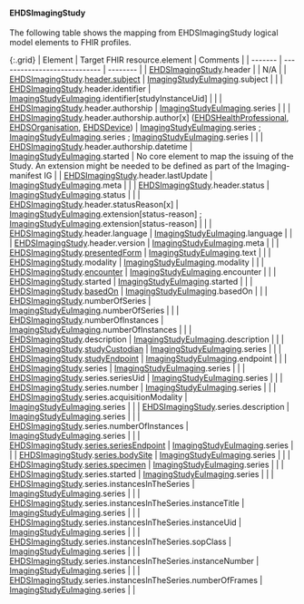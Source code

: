 <!--
  Generated file. Do not edit.
-->

#### EHDSImagingStudy

The following table shows the mapping from EHDSImagingStudy logical model elements to FHIR profiles.

{:.grid}
| Element | Target FHIR resource.element | Comments |
| ------- | ---------------------------- | -------- |
| [EHDSImagingStudy](StructureDefinition-EHDSImagingStudy.html).header |  | N/A |
| [EHDSImagingStudy](StructureDefinition-EHDSImagingStudy.html).[header.subject](StructureDefinition-EHDSPatient.html) | [ImagingStudyEuImaging](StructureDefinition-ImagingStudyEuImaging.html).subject |  |
| [EHDSImagingStudy](StructureDefinition-EHDSImagingStudy.html).header.identifier | [ImagingStudyEuImaging](StructureDefinition-ImagingStudyEuImaging.html).identifier[studyInstanceUid] |  |
| [EHDSImagingStudy](StructureDefinition-EHDSImagingStudy.html).header.authorship | [ImagingStudyEuImaging](StructureDefinition-ImagingStudyEuImaging.html).series |  |
| [EHDSImagingStudy](StructureDefinition-EHDSImagingStudy.html).header.authorship.author[x] ([EHDSHealthProfessional](StructureDefinition-EHDSHealthProfessional.html), [EHDSOrganisation](StructureDefinition-EHDSOrganisation.html), [EHDSDevice](StructureDefinition-EHDSDevice.html)) | [ImagingStudyEuImaging](StructureDefinition-ImagingStudyEuImaging.html).series ; [ImagingStudyEuImaging](StructureDefinition-ImagingStudyEuImaging.html).series ; [ImagingStudyEuImaging](StructureDefinition-ImagingStudyEuImaging.html).series |  |
| [EHDSImagingStudy](StructureDefinition-EHDSImagingStudy.html).header.authorship.datetime | [ImagingStudyEuImaging](StructureDefinition-ImagingStudyEuImaging.html).started | No core element to map the issuing of the Study. An extension might be needed to be defined as part of the Imaging-manifest IG |
| [EHDSImagingStudy](StructureDefinition-EHDSImagingStudy.html).header.lastUpdate | [ImagingStudyEuImaging](StructureDefinition-ImagingStudyEuImaging.html).meta |  |
| [EHDSImagingStudy](StructureDefinition-EHDSImagingStudy.html).header.status | [ImagingStudyEuImaging](StructureDefinition-ImagingStudyEuImaging.html).status |  |
| [EHDSImagingStudy](StructureDefinition-EHDSImagingStudy.html).header.statusReason[x] | [ImagingStudyEuImaging](StructureDefinition-ImagingStudyEuImaging.html).extension[status-reason] ; [ImagingStudyEuImaging](StructureDefinition-ImagingStudyEuImaging.html).extension[status-reason] |  |
| [EHDSImagingStudy](StructureDefinition-EHDSImagingStudy.html).header.language | [ImagingStudyEuImaging](StructureDefinition-ImagingStudyEuImaging.html).language |  |
| [EHDSImagingStudy](StructureDefinition-EHDSImagingStudy.html).header.version | [ImagingStudyEuImaging](StructureDefinition-ImagingStudyEuImaging.html).meta |  |
| [EHDSImagingStudy](StructureDefinition-EHDSImagingStudy.html).[presentedForm](StructureDefinition-EHDSAttachment.html) | [ImagingStudyEuImaging](StructureDefinition-ImagingStudyEuImaging.html).text |  |
| [EHDSImagingStudy](StructureDefinition-EHDSImagingStudy.html).modality | [ImagingStudyEuImaging](StructureDefinition-ImagingStudyEuImaging.html).modality |  |
| [EHDSImagingStudy](StructureDefinition-EHDSImagingStudy.html).[encounter](StructureDefinition-EHDSEncounter.html) | [ImagingStudyEuImaging](StructureDefinition-ImagingStudyEuImaging.html).encounter |  |
| [EHDSImagingStudy](StructureDefinition-EHDSImagingStudy.html).started | [ImagingStudyEuImaging](StructureDefinition-ImagingStudyEuImaging.html).started |  |
| [EHDSImagingStudy](StructureDefinition-EHDSImagingStudy.html).[basedOn](StructureDefinition-EHDSServiceRequest.html) | [ImagingStudyEuImaging](StructureDefinition-ImagingStudyEuImaging.html).basedOn |  |
| [EHDSImagingStudy](StructureDefinition-EHDSImagingStudy.html).numberOfSeries | [ImagingStudyEuImaging](StructureDefinition-ImagingStudyEuImaging.html).numberOfSeries |  |
| [EHDSImagingStudy](StructureDefinition-EHDSImagingStudy.html).numberOfInstances | [ImagingStudyEuImaging](StructureDefinition-ImagingStudyEuImaging.html).numberOfInstances |  |
| [EHDSImagingStudy](StructureDefinition-EHDSImagingStudy.html).description | [ImagingStudyEuImaging](StructureDefinition-ImagingStudyEuImaging.html).description |  |
| [EHDSImagingStudy](StructureDefinition-EHDSImagingStudy.html).[studyCustodian](StructureDefinition-EHDSOrganisation.html) | [ImagingStudyEuImaging](StructureDefinition-ImagingStudyEuImaging.html).series |  |
| [EHDSImagingStudy](StructureDefinition-EHDSImagingStudy.html).[studyEndpoint](StructureDefinition-EHDSEndpoint.html) | [ImagingStudyEuImaging](StructureDefinition-ImagingStudyEuImaging.html).endpoint |  |
| [EHDSImagingStudy](StructureDefinition-EHDSImagingStudy.html).series | [ImagingStudyEuImaging](StructureDefinition-ImagingStudyEuImaging.html).series |  |
| [EHDSImagingStudy](StructureDefinition-EHDSImagingStudy.html).series.seriesUid | [ImagingStudyEuImaging](StructureDefinition-ImagingStudyEuImaging.html).series |  |
| [EHDSImagingStudy](StructureDefinition-EHDSImagingStudy.html).series.number | [ImagingStudyEuImaging](StructureDefinition-ImagingStudyEuImaging.html).series |  |
| [EHDSImagingStudy](StructureDefinition-EHDSImagingStudy.html).series.acquisitionModality | [ImagingStudyEuImaging](StructureDefinition-ImagingStudyEuImaging.html).series |  |
| [EHDSImagingStudy](StructureDefinition-EHDSImagingStudy.html).series.description | [ImagingStudyEuImaging](StructureDefinition-ImagingStudyEuImaging.html).series |  |
| [EHDSImagingStudy](StructureDefinition-EHDSImagingStudy.html).series.numberOfInstances | [ImagingStudyEuImaging](StructureDefinition-ImagingStudyEuImaging.html).series |  |
| [EHDSImagingStudy](StructureDefinition-EHDSImagingStudy.html).[series.seriesEndpoint](StructureDefinition-EHDSEndpoint.html) | [ImagingStudyEuImaging](StructureDefinition-ImagingStudyEuImaging.html).series |  |
| [EHDSImagingStudy](StructureDefinition-EHDSImagingStudy.html).[series.bodySite](StructureDefinition-EHDSBodyStructure.html) | [ImagingStudyEuImaging](StructureDefinition-ImagingStudyEuImaging.html).series |  |
| [EHDSImagingStudy](StructureDefinition-EHDSImagingStudy.html).[series.specimen](StructureDefinition-EHDSSpecimen.html) | [ImagingStudyEuImaging](StructureDefinition-ImagingStudyEuImaging.html).series |  |
| [EHDSImagingStudy](StructureDefinition-EHDSImagingStudy.html).series.started | [ImagingStudyEuImaging](StructureDefinition-ImagingStudyEuImaging.html).series |  |
| [EHDSImagingStudy](StructureDefinition-EHDSImagingStudy.html).series.instancesInTheSeries | [ImagingStudyEuImaging](StructureDefinition-ImagingStudyEuImaging.html).series |  |
| [EHDSImagingStudy](StructureDefinition-EHDSImagingStudy.html).series.instancesInTheSeries.instanceTitle | [ImagingStudyEuImaging](StructureDefinition-ImagingStudyEuImaging.html).series |  |
| [EHDSImagingStudy](StructureDefinition-EHDSImagingStudy.html).series.instancesInTheSeries.instanceUid | [ImagingStudyEuImaging](StructureDefinition-ImagingStudyEuImaging.html).series |  |
| [EHDSImagingStudy](StructureDefinition-EHDSImagingStudy.html).series.instancesInTheSeries.sopClass | [ImagingStudyEuImaging](StructureDefinition-ImagingStudyEuImaging.html).series |  |
| [EHDSImagingStudy](StructureDefinition-EHDSImagingStudy.html).series.instancesInTheSeries.instanceNumber | [ImagingStudyEuImaging](StructureDefinition-ImagingStudyEuImaging.html).series |  |
| [EHDSImagingStudy](StructureDefinition-EHDSImagingStudy.html).series.instancesInTheSeries.numberOfFrames | [ImagingStudyEuImaging](StructureDefinition-ImagingStudyEuImaging.html).series |  |

